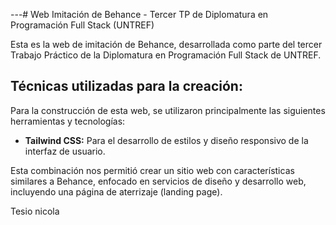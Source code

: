

---# Web Imitación de Behance - Tercer TP de Diplomatura en Programación Full Stack (UNTREF)

Esta es la web de imitación de Behance, desarrollada como parte del tercer Trabajo Práctico de la Diplomatura en Programación Full Stack de UNTREF.

## Técnicas utilizadas para la creación:

Para la construcción de esta web, se utilizaron principalmente las siguientes herramientas y tecnologías:


* **Tailwind CSS:** Para el desarrollo de estilos y diseño responsivo de la interfaz de usuario.

Esta combinación nos permitió crear un sitio web con características similares a Behance, enfocado en servicios de diseño y desarrollo web, incluyendo una página de aterrizaje (landing page).

Tesio nicola 
